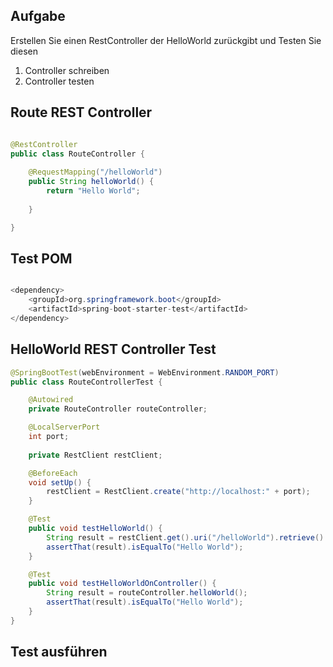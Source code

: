 ## Aufgabe 

Erstellen Sie einen RestController der HelloWorld zurückgibt und Testen Sie diesen 


1. Controller schreiben 
2. Controller testen 




## Route REST Controller   


```java

@RestController
public class RouteController {
	
	@RequestMapping("/helloWorld")
	public String helloWorld() {
		return "Hello World";
		
	}

}

```

## Test POM    

```java

<dependency>
	<groupId>org.springframework.boot</groupId>
	<artifactId>spring-boot-starter-test</artifactId>
</dependency>

```

## HelloWorld REST Controller Test  

```java
@SpringBootTest(webEnvironment = WebEnvironment.RANDOM_PORT)
public class RouteControllerTest {

    @Autowired
    private RouteController routeController;

    @LocalServerPort
    int port;
    
    private RestClient restClient;

    @BeforeEach
    void setUp() {
        restClient = RestClient.create("http://localhost:" + port);
    }

    @Test
    public void testHelloWorld() {
        String result = restClient.get().uri("/helloWorld").retrieve().body(String.class);
        assertThat(result).isEqualTo("Hello World");
    }

    @Test
    public void testHelloWorldOnController() {
        String result = routeController.helloWorld();
        assertThat(result).isEqualTo("Hello World");
    }
}
```


## Test ausführen     

	
